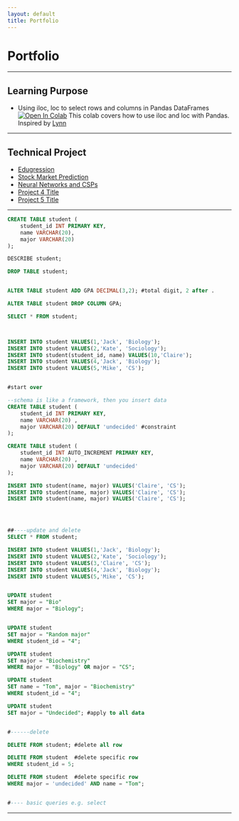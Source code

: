 ```yaml
---
layout: default
title: Portfolio
---
```


# Portfolio

---

## Learning Purpose 

* Using iloc, loc to select rows and columns in Pandas DataFrames
[![Open In Colab](https://colab.research.google.com/assets/colab-badge.svg)](https://colab.research.google.com/drive/1iv6JsO0EYHJA8MJErj1iYTGR_87XlmGA)
This colab covers how to use iloc and loc with Pandas. Inspired by  [Lynn](https://www.shanelynn.ie/select-pandas-dataframe-rows-and-columns-using-iloc-loc-and-ix/#comments)
	

---
	
## Technical Project

- [Edugression](https://ddhangdd.github.io/Edugression/)
- [Stock Market Prediction](https://ddhangdd.github.io/Stock%20Market%20Prediction/)
- [Neural Networks and CSPs](https://ddhangdd.github.io/portfolio/SQL/)
- [Project 4 Title](http://example.com/)
- [Project 5 Title](http://example.com/)

---

```sql
CREATE TABLE student (   
    student_id INT PRIMARY KEY,
    name VARCHAR(20),
    major VARCHAR(20)
);

DESCRIBE student;

DROP TABLE student;


ALTER TABLE student ADD GPA DECIMAL(3,2); #total digit, 2 after .

ALTER TABLE student DROP COLUMN GPA;

SELECT * FROM student;



INSERT INTO student VALUES(1,'Jack', 'Biology');
INSERT INTO student VALUES(2,'Kate', 'Sociology');
INSERT INTO student(student_id, name) VALUES(10,'Claire');
INSERT INTO student VALUES(4,'Jack', 'Biology');
INSERT INTO student VALUES(5,'Mike', 'CS');


#start over

--schema is like a framework, then you insert data
CREATE TABLE student (   
    student_id INT PRIMARY KEY,
    name VARCHAR(20) ,
    major VARCHAR(20) DEFAULT 'undecided' #constraint
);

CREATE TABLE student (   
    student_id INT AUTO_INCREMENT PRIMARY KEY,
    name VARCHAR(20) ,
    major VARCHAR(20) DEFAULT 'undecided'
);

INSERT INTO student(name, major) VALUES('Claire', 'CS');
INSERT INTO student(name, major) VALUES('Claire', 'CS');
INSERT INTO student(name, major) VALUES('Claire', 'CS');




##----update and delete
SELECT * FROM student;

INSERT INTO student VALUES(1,'Jack', 'Biology');
INSERT INTO student VALUES(2,'Kate', 'Sociology');
INSERT INTO student VALUES(3,'Claire', 'CS');
INSERT INTO student VALUES(4,'Jack', 'Biology');
INSERT INTO student VALUES(5,'Mike', 'CS');


UPDATE student 
SET major = "Bio"
WHERE major = "Biology";


UPDATE student 
SET major = "Random major"
WHERE student_id = "4";

UPDATE student 
SET major = "Biochemistry"
WHERE major = "Biology" OR major = "CS";

UPDATE student 
SET name = "Tom", major = "Biochemistry"
WHERE student_id = "4";

UPDATE student 
SET major = "Undecided"; #apply to all data


#------delete

DELETE FROM student; #delete all row

DELETE FROM student  #delete specific row
WHERE student_id = 5;

DELETE FROM student  #delete specific row
WHERE major = 'undecided' AND name = "Tom";


#---- basic queries e.g. select 


```




---
